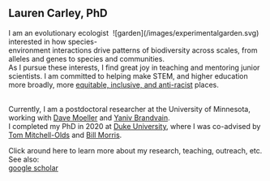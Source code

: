 ## Lauren Carley, PhD

<div style="float:right;margin:0 10px 10px 0" markdown="1">
    ![garden](/images/experimentalgarden.svg)
</div>

I am an evolutionary ecologist interested in how species-environment interactions drive patterns of biodiversity across scales, from alleles and genes to species and communities.<br />
As I pursue these interests, I find great joy in teaching and mentoring junior scientists. I am committed to helping make STEM, and higher education more broadly, more [equitable, inclusive, and anti-racist](https://sites.duke.edu/biodiversity/) places.<br />
<br />

Currently, I am a postdoctoral researcher at the University of Minnesota, working with [Dave Moeller](https://moellerlab.wordpress.com/) and [Yaniv Brandvain](https://brandvainlab.wordpress.com/).<br />
I completed my PhD in 2020 at [Duke University](https://ecology.duke.edu/), where I was co-advised by [Tom Mitchell-Olds](https://sites.duke.edu/tmolab/) and [Bill Morris](https://scholars.duke.edu/person/wfmorris). 

Click around here to learn more about my research, teaching, outreach, etc.<br />
See also:<br />
[google scholar](https://scholar.google.com/citations?user=gSyY0jQAAAAJ&hl=en)
